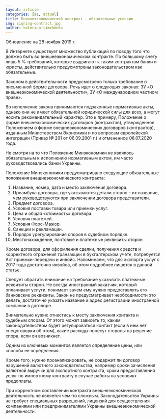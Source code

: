 ```yaml
---
layout: article
categories: [a1, actual]
title: Внешнеэкономический контракт - обязательные условия
img: signing-contract.jpg
author: katerina-timchenko
---
```

Обновление на 28 ноября 2019 г. 

В Интернете существует множество публикаций по поводу того что должно быть во внешнеэкономическом контракте. По большому
счету лишь 5 % требований, которые выдвигают к таким контрактам банки и юристы, действительно предусмотрены законодательством как обязательные. 

Законом в действительности предусмотрено только требование о письменной форме договора. Речь идет о следующих законах: ЗУ «О внешнеэкономической деятельности», ЗУ «О международном частном праве».

Во исполнение закона принимаются подзаконные нормативные акты,  однако они не имеет обязательной юридической 
силы для всех, а могут носить рекомендательный характер. Это к примеру, Положение о форме внешнеэкономических договоров (контрактов), утвержденное 
Положением о форме внешнеэкономических договоров (контрактов), изданным Министерством Экономики и по вопросам европейской
интеграции (Приказ № 201 от 06.09.2001 г.) и отмененное 06.07.2020 года.

Не смотря на то что Положение Минэкономики не являлось обязательным к исполнению нормативным актом, им часто руководствовались банки Украины.

Положение Минэкономики предусматривало следующие обязательные положения внешнеэкономического контракта:

1.	Название, номер, дата и место заключения договора.
2.	Преамбула договора, где указываются детали сторон – их название, чем руководствуются при заключении договора
представители.
3.	Предмет договора.
4.	Условия поставки товара или приемки услуг.
5.	Цена и общая «стоимость» договора.
6.	Условия платежей.
7.	Условия Форс-Мажор.
8.	Санкции и рекламации.
9.	Порядок урегулирования споров  в судебном порядке.
10.	Местонахождение, почтовые и платежные реквизиты сторон

Кроме договора, для оформления сделки, получения средств и корректного отражения транзакции в бухгалтерском учете,
потребуется Акт приемки-передачи и инвойс. Напоминаем, что для экспорта услуг с 2017 года достаточно инвойса, об этом подробнее пишется в данной [статье](http://itin.ua/dogovor-s-nerezidentom-v-2017-eksport-uslug.html).

Следует обратить внимание на требование указывать платежные реквизиты сторон. Не всегда иностранный заказчик, который 
оплачивает услуги, понимает зачем ему нужно предоставлять его банковские реквизиты. Закон не предусматривает необходимости это делать, достаточно указать название и адрес регистрации иностранной компании в договоре.

Внимательно нужно отнестись к месту заключения контакта и судебным спорам. От этого может зависеть то, каким законодательством 
будет регулироваться контакт (если в нем нет спецоговорки об этом), какие расходы понесут 
стороны на решение спора, если он возникнет.

Одним из ключевых моментов является определение цены, или способа ее определения. 

Кроме того, нужно проанализировать, не содержит ли договор нарушений валютного законодательства, например сроки зачисления 
валютной выручки для экспортного контракта, сроки предоставления услуг по импортному контракту в случае работы на условиях предоплаты.

При корректном составлении контракта внешнеэкономическая деятельность не является  чем-то сложным. Законодательство Украины 
не требует специальных разрешений, лицензий для осуществления компаниями или предпринимателями Украины внешнеэкономической деятельности.
